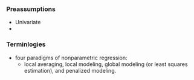 ### Preassumptions 

- Univariate
- 



### Terminlogies
- four paradigms of nonparametric regression:
  - local averaging, local modeling, global modeling (or least squares estimation), and penalized modeling.
